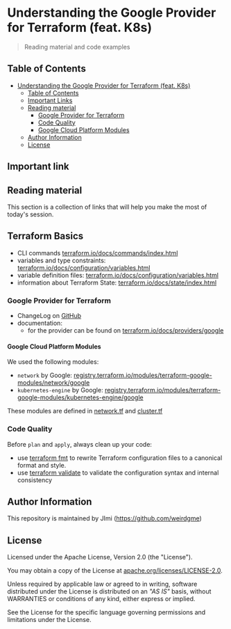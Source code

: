 # Understanding the Google Provider for Terraform (feat. K8s)

> Reading material and code examples

## Table of Contents

- [Understanding the Google Provider for Terraform (feat. K8s)](#understanding-the-google-provider-for-terraform-feat-k8s)
  - [Table of Contents](#table-of-contents)
  - [Important Links](#important-links)
  - [Reading material](#reading-material)
    - [Google Provider for Terraform](#google-provider-for-terraform)
    - [Code Quality](#code-quality)
    - [Google Cloud Platform Modules](#google-cloud-platform-modules)
  - [Author Information](#author-information)
  - [License](#license)

## Important link 
## Reading material

This section is a collection of links that will help you make the most of today's session.

## Terraform Basics

* CLI commands [terraform.io/docs/commands/index.html](https://www.terraform.io/docs/commands/index.html)
* variables and type constraints: [terraform.io/docs/configuration/variables.html](https://www.terraform.io/docs/configuration/variables.html#type-constraints)
* variable definition files: [terraform.io/docs/configuration/variables.html](https://www.terraform.io/docs/configuration/variables.html#variable-definitions-tfvars-files)
* information about Terraform State: [terraform.io/docs/state/index.html](https://www.terraform.io/docs/state/index.html)

### Google Provider for Terraform

* ChangeLog on [GitHub](https://github.com/terraform-providers/terraform-provider-google/blob/master/CHANGELOG.md)
* documentation:
  * for the provider can be found on [terraform.io/docs/providers/google](https://www.terraform.io/docs/providers/google/index.html)

#### Google Cloud Platform Modules

We used the following modules:

* `network` by Google: [registry.terraform.io/modules/terraform-google-modules/network/google](https://registry.terraform.io/modules/terraform-google-modules/network/google/2.4.0)
* `kubernetes-engine` by Google: [registry.terraform.io/modules/terraform-google-modules/kubernetes-engine/google](https://registry.terraform.io/modules/terraform-google-modules/kubernetes-engine/google/10.0.0)

These modules are defined in [network.tf](https://github.com/weirdgme/terraform-gke/blob/master/network.tf) and [cluster.tf](https://github.com/weirdgme/terraform-gke/blob/master/cluster.tf)

### Code Quality

Before `plan` and `apply`, always clean up your code:

* use [terraform fmt](https://www.terraform.io/docs/commands/fmt.html) to rewrite Terraform configuration files to a canonical format and style.
* use [terraform validate](https://www.terraform.io/docs/commands/validate.html) to validate the configuration syntax and internal consistency

## Author Information

This repository is maintained by JImi (https://github.com/weirdgme) 

## License

Licensed under the Apache License, Version 2.0 (the "License").

You may obtain a copy of the License at [apache.org/licenses/LICENSE-2.0](http://www.apache.org/licenses/LICENSE-2.0).

Unless required by applicable law or agreed to in writing, software distributed under the License is distributed on an _"AS IS"_ basis, without WARRANTIES or conditions of any kind, either express or implied.

See the License for the specific language governing permissions and limitations under the License.
